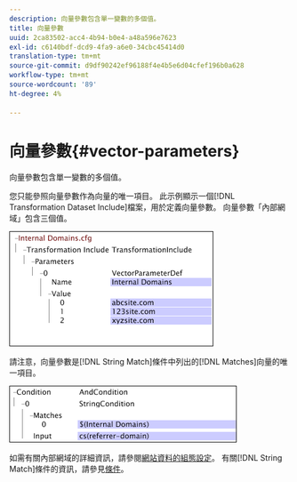 ```yaml
---
description: 向量參數包含單一變數的多個值。
title: 向量參數
uuid: 2ca83502-acc4-4b94-b0e4-a48a596e7623
exl-id: c6140bdf-dcd9-4fa9-a6e0-34cbc45414d0
translation-type: tm+mt
source-git-commit: d9df90242ef96188f4e4b5e6d04cfef196b0a628
workflow-type: tm+mt
source-wordcount: '89'
ht-degree: 4%

---
```


# 向量參數{#vector-parameters}

向量參數包含單一變數的多個值。

您只能參照向量參數作為向量的唯一項目。 此示例顯示一個[!DNL Transformation Dataset Include]檔案，用於定義向量參數。 向量參數「內部網域」包含三個值。

![](assets/cfg_WebParameters_InternalDomains.png)

請注意，向量參數是[!DNL String Match]條件中列出的[!DNL Matches]向量的唯一項目。

![](assets/cfg_Parameters_InternalDomains_Ref.png)

如需有關內部網域的詳細資訊，請參閱[網站資料的組態設定](../../../../home/c-dataset-const-proc/c-config-web-data/c-config-web-data.md#concept-9a306b65483a484bb3f6f3c1d7e77519)。 有關[!DNL String Match]條件的資訊，請參見[條件](../../../../home/c-dataset-const-proc/c-conditions/c-abt-cond.md)。
